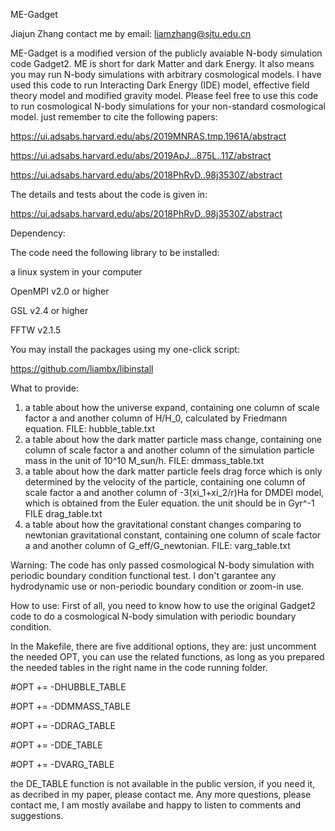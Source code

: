 ME-Gadget

Jiajun Zhang
contact me by email: liamzhang@sjtu.edu.cn

ME-Gadget is a modified version of the publicly avaiable N-body simulation code Gadget2.
ME is short for dark Matter and dark Energy.
It also means you may run N-body simulations with arbitrary cosmological models.
I have used this code to run Interacting Dark Energy (IDE) model, effective field theory model and modified gravity model.
Please feel free to use this code to run cosmological N-body simulations for your non-standard cosmological model.
just remember to cite the following papers:

https://ui.adsabs.harvard.edu/abs/2019MNRAS.tmp.1961A/abstract

https://ui.adsabs.harvard.edu/abs/2019ApJ...875L..11Z/abstract

https://ui.adsabs.harvard.edu/abs/2018PhRvD..98j3530Z/abstract

The details and tests about the code is given in:

https://ui.adsabs.harvard.edu/abs/2018PhRvD..98j3530Z/abstract

Dependency:

The code need the following library to be installed:

a linux system in your computer

OpenMPI v2.0 or higher

GSL v2.4 or higher

FFTW v2.1.5

You may install the packages using my one-click script:

https://github.com/liambx/libinstall


What to provide:
1. a table about how the universe expand, containing one column of scale factor a and another column of H/H_0, calculated by Friedmann equation. FILE: hubble_table.txt
2. a table about how the dark matter particle mass change, containing one column of scale factor a and another column of the simulation particle mass in the unit of 10^10 M_sun/h. FILE: dmmass_table.txt
3. a table about how the dark matter particle feels drag force which is only determined by the velocity of the particle, containing one column of scale factor a and another column of -3(xi_1+xi_2/r)Ha for DMDEI model, which is obtained from the Euler equation. the unit should be in Gyr^-1 FILE drag_table.txt
4. a table about how the gravitational constant changes comparing to newtonian gravitational constant, containing one column of scale factor a and another column of G_eff/G_newtonian. FILE: varg_table.txt 

Warning:
The code has only passed cosmological N-body simulation with periodic boundary condition functional test.
I don't garantee any hydrodynamic use or non-periodic boundary condition or zoom-in use.

How to use:
First of all, you need to know how to use the original Gadget2 code to do a cosmological N-body simulation with periodic boundary condition.

In the Makefile, there are five additional options, they are:
just uncomment the needed OPT, you can use the related functions, as long as you prepared the needed tables in the right name in the code running folder.

#OPT   +=  -DHUBBLE_TABLE 

#OPT   +=  -DDMMASS_TABLE 

#OPT   +=  -DDRAG_TABLE

#OPT   +=  -DDE_TABLE 

#OPT   +=  -DVARG_TABLE 

the DE_TABLE function is not available in the public version, if you need it, as decribed in my paper, please contact me.
Any more questions, please contact me, I am mostly availabe and happy to listen to comments and suggestions.

